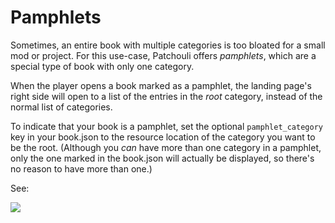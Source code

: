 # Pamphlets

Sometimes, an entire book with multiple categories is too bloated for a 
small mod or project. For this use-case, Patchouli offers *pamphlets*,
which are a special type of book with only one category.

When the player opens a book marked as a pamphlet, the landing page's right
side will open to a list of the entries in the *root* category, instead of
the normal list of categories.

To indicate that your book is a pamphlet, set the optional `pamphlet_category`
key in your book.json to the resource location of the category you want to
be the root. (Although you *can* have more than one category in a pamphlet,
only the one marked in the book.json will actually be displayed, so there's no
reason to have more than one.)

See:

![](https://i.imgur.com/BoV7U6g.png)
